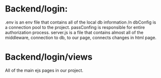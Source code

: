 # Backend/login:
.env is an env file that contains all of the local db information /n
dbConfig is a connection pool to the project.
passConfing is responsible for entire authorization process.
server.js is a file that contains almost all of the middleware, connection to db, to our page, connects changes in html page.
# Backend/login/views
All of the main ejs pages in our project.
